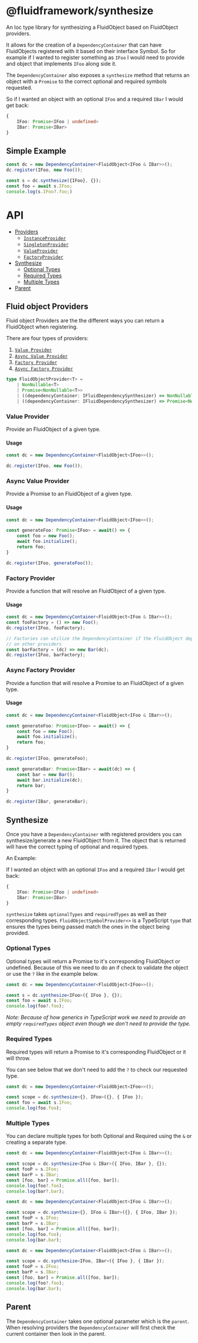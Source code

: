 # @fluidframework/synthesize

An Ioc type library for synthesizing a FluidObject based on FluidObject providers.

It allows for the creation of a `DependencyContainer` that can have FluidObjects registered with it
based on their interface Symbol. So for example if I wanted to register something as `IFoo` I would
need to provide and object that implements `IFoo` along side it.

The `DependencyContainer` also exposes a `synthesize` method that returns an object with a `Promise` to the
correct optional and required symbols requested.

So if I wanted an object with an optional `IFoo` and a required `IBar` I would get back:

```typescript
{
    IFoo: Promise<IFoo | undefined>
    IBar: Promise<IBar>
}
```

## Simple Example

```typescript
const dc = new DependencyContainer<FluidObject<IFoo & IBar>>();
dc.register(IFoo, new Foo());

const s = dc.synthesize({IFoo}, {});
const foo = await s.IFoo;
console.log(s.IFoo?.foo;)
```

# API

-   [Providers](##Providers)
    -   [`InstanceProvider`](###Instance-Provider)
    -   [`SingletonProvider`](###Singleton-Provider)
    -   [`ValueProvider`](###Value-Provider)
    -   [`FactoryProvider`](###Factory-Provider)
-   [Synthesize](##Synthesize)
    -   [Optional Types](###Optional-Types)
    -   [Required Types](###Required-Types)
    -   [Multiple Types](###Multiple-Types)
-   [Parent](##Parent)

## Fluid object Providers

Fluid object Providers are the the different ways you can return a FluidObject when registering.

There are four types of providers:

1. [`Value Provider`](###Value-Provider)
2. [`Async Value Provider`](###Async-Value-Provider)
3. [`Factory Provider`](###Factory-Provider)
4. [`Async Factory Provider`](###Async-Factory-Provider)

```typescript
type FluidObjectProvider<T> =
	| NonNullable<T>
	| Promise<NonNullable<T>>
	| ((dependencyContainer: IFluidDependencySynthesizer) => NonNullable<T>)
	| ((dependencyContainer: IFluidDependencySynthesizer) => Promise<NonNullable<T>>);
```

### Value Provider

Provide an FluidObject of a given type.

#### Usage

```typescript
const dc = new DependencyContainer<FluidObject<IFoo>>();

dc.register(IFoo, new Foo());
```

### Async Value Provider

Provide a Promise to an FluidObject of a given type.

#### Usage

```typescript
const dc = new DependencyContainer<FluidObject<IFoo>>();

const generateFoo: Promise<IFoo> = await() => {
    const foo = new Foo();
    await foo.initialize();
    return foo;
}

dc.register(IFoo, generateFoo());
```

### Factory Provider

Provide a function that will resolve an FluidObject of a given type.

#### Usage

```typescript
const dc = new DependencyContainer<FluidObject<IFoo & IBar>>();
const fooFactory = () => new Foo();
dc.register(IFoo, fooFactory);

// Factories can utilize the DependencyContainer if the FluidObject depends
// on other providers
const barFactory = (dc) => new Bar(dc);
dc.register(IFoo, barFactory);
```

### Async Factory Provider

Provide a function that will resolve a Promise to an FluidObject of a given type.

#### Usage

```typescript
const dc = new DependencyContainer<FluidObject<IFoo & IBar>>();

const generateFoo: Promise<IFoo> = await() => {
    const foo = new Foo();
    await foo.initialize();
    return foo;
}

dc.register(IFoo, generateFoo);

const generateBar: Promise<IBar> = await(dc) => {
    const bar = new Bar();
    await bar.initialize(dc);
    return bar;
}

dc.register(IBar, generateBar);
```

## Synthesize

Once you have a `DependencyContainer` with registered providers you can synthesize/generate a new FluidObject
from it. The object that is returned will have the correct typing of optional and required types.

An Example:

If I wanted an object with an optional `IFoo` and a required `IBar` I would get back:

```typescript
{
    IFoo: Promise<IFoo | undefined>
    IBar: Promise<IBar>
}
```

`synthesize` takes `optionalTypes` and `requiredTypes` as well as their corresponding types. `FluidObjectSymbolProvider<>`
is a TypeScript `type` that ensures the types being passed match the ones in the object being provided.

### Optional Types

Optional types will return a Promise to it's corresponding FluidObject or undefined. Because of this we need to do
an if check to validate the object or use the `?` like in the example below.

```typescript
const dc = new DependencyContainer<FluidObject<IFoo>>();

const s = dc.synthesize<IFoo>({ IFoo }, {});
const foo = await s.IFoo;
console.log(foo?.foo);
```

_Note: Because of how generics in TypeScript work we need to provide an empty `requiredTypes` object even though we don't
need to provide the type._

### Required Types

Required types will return a Promise to it's corresponding FluidObject or it will throw.

You can see below that we don't need to add the `?` to check our requested type.

```typescript
const dc = new DependencyContainer<FluidObject<IFoo>>();

const scope = dc.synthesize<{}, IFoo>({}, { IFoo });
const foo = await s.IFoo;
console.log(foo.foo);
```

### Multiple Types

You can declare multiple types for both Optional and Required using the `&` or creating a separate type.

```typescript
const dc = new DependencyContainer<FluidObject<IFoo & IBar>>();

const scope = dc.synthesize<IFoo & IBar>({ IFoo, IBar }, {});
const fooP = s.IFoo;
const barP = s.IBar;
const [foo, bar] = Promise.all([foo, bar]);
console.log(foo?.foo);
console.log(bar?.bar);
```

```typescript
const dc = new DependencyContainer<FluidObject<IFoo & IBar>>();

const scope = dc.synthesize<{}, IFoo & IBar>({}, { IFoo, IBar });
const fooP = s.IFoo;
const barP = s.IBar;
const [foo, bar] = Promise.all([foo, bar]);
console.log(foo.foo);
console.log(bar.bar);
```

```typescript
const dc = new DependencyContainer<FluidObject<IFoo & IBar>>();

const scope = dc.synthesize<IFoo, IBar>({ IFoo }, { IBar });
const fooP = s.IFoo;
const barP = s.IBar;
const [foo, bar] = Promise.all([foo, bar]);
console.log(foo?.foo);
console.log(bar.bar);
```

## Parent

The `DependencyContainer` takes one optional parameter which is the `parent`. When resolving providers the `DependencyContainer` will first
check the current container then look in the parent.
